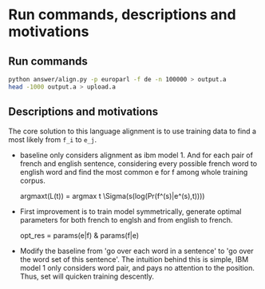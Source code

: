 # Run commands, descriptions and motivations

## Run commands

```bash
python answer/align.py -p europarl -f de -n 100000 > output.a
head -1000 output.a > upload.a
```

## Descriptions and motivations

The core solution to this language alignment is to use training data to find a most likely from `f_i` to `e_j`.

* baseline only considers alignment as ibm model 1. And for each pair of french and english sentence, considering every possible french word to english word and find the most common e for f among whole training corpus.

    argmaxt(L(t)) = argmax t \Sigma(s(log(Pr(f^(s)|e^(s),t))))

* First improvement is to train model symmetrically, generate optimal parameters for both french to englsh and from english to french.

    opt_res = params(e|f) & params(f|e)

* Modify the baseline from 'go over each word in a sentence' to 'go over the word set of this sentence'. The intuition behind this is simple, IBM model 1 only considers word pair, and pays no attention to the position. Thus, set will quicken training descently.
